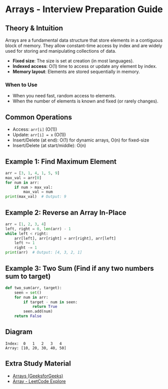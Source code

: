 # Arrays - Interview Preparation Guide

## Theory & Intuition
Arrays are a fundamental data structure that store elements in a contiguous block of memory. They allow constant-time access by index and are widely used for storing and manipulating collections of data.

- **Fixed size**: The size is set at creation (in most languages).
- **Indexed access**: O(1) time to access or update any element by index.
- **Memory layout**: Elements are stored sequentially in memory.

### When to Use
- When you need fast, random access to elements.
- When the number of elements is known and fixed (or rarely changes).

## Common Operations
- Access: `arr[i]` (O(1))
- Update: `arr[i] = x` (O(1))
- Insert/Delete (at end): O(1) for dynamic arrays, O(n) for fixed-size
- Insert/Delete (at start/middle): O(n)

## Example 1: Find Maximum Element
```python
arr = [3, 1, 4, 1, 5, 9]
max_val = arr[0]
for num in arr:
    if num > max_val:
        max_val = num
print(max_val)  # Output: 9
```

## Example 2: Reverse an Array In-Place
```python
arr = [1, 2, 3, 4]
left, right = 0, len(arr) - 1
while left < right:
    arr[left], arr[right] = arr[right], arr[left]
    left += 1
    right -= 1
print(arr)  # Output: [4, 3, 2, 1]
```

## Example 3: Two Sum (Find if any two numbers sum to target)
```python
def two_sum(arr, target):
    seen = set()
    for num in arr:
        if target - num in seen:
            return True
        seen.add(num)
    return False
```

## Diagram
```
Index:  0   1   2   3   4
Array: [10, 20, 30, 40, 50]
```

## Extra Study Material
- [Arrays (GeeksforGeeks)](https://www.geeksforgeeks.org/array-data-structure/)
- [Array - LeetCode Explore](https://leetcode.com/explore/learn/card/array-and-string/)
